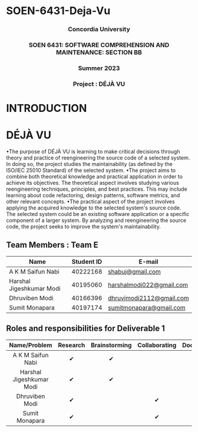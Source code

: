 # SOEN-6431-Deja-Vu
### <p style="text-align: center;">Concordia University</p>
### <p style="text-align: center;">SOEN 6431: SOFTWARE COMPREHENSION AND MAINTENANCE: SECTION BB</p>
### <p style="text-align: center;">Summer 2023 </p>
### <p style="text-align: center;">Project : DÉJÀ VU</p>

# INTRODUCTION

# DÉJÀ VU

•The purpose of DÉJÀ VU is learning to make critical decisions through theory and practice of reengineering the source code of a selected system. In doing so, the project studies the maintainability (as defined by the ISO/IEC 25010 Standard) of the selected system.
•The project aims to combine both theoretical knowledge and practical application in order to achieve its objectives. The theoretical aspect involves studying various reengineering techniques, principles, and best practices. This may include learning about code refactoring, design patterns, software metrics, and other relevant concepts.
•The practical aspect of the project involves applying the acquired knowledge to the selected system's source code. The selected system could be an existing software application or a specific component of a larger system. By analyzing and reengineering the source code, the project seeks to improve the system's maintainability.


## Team Members : Team E

| Name  | Student ID | E-mail |
|-------|------------|--------|
|A K M Saifun Nabi | 40222168 | shabuj@gmail.com |
|Harshal Jigeshkumar Modi | 40195060 | harshalmodi022@gmail.com |
|Dhruviben Modi | 40166396 | dhruvimodi2112@gmail.com |
|Sumit Monapara | 40197174 | sumitmonapara@gmail.com |


## Roles and responsibilities for Deliverable 1

|Name/Problem                        |Research|Brainstorming|Collaborating|Documentation|
|:----------------------------------:|:----------------:|:-------:|:-------:|:-------:|
|A K M Saifun Nabi                   |✔       |✔            |             |✔                      
|Harshal Jigeshkumar Modi            |✔       |✔            |             |✔                     
|Dhruviben Modi                      |✔       |             |✔            |✔                   
|Sumit Monapara                      |✔       |             |✔            |✔                    

